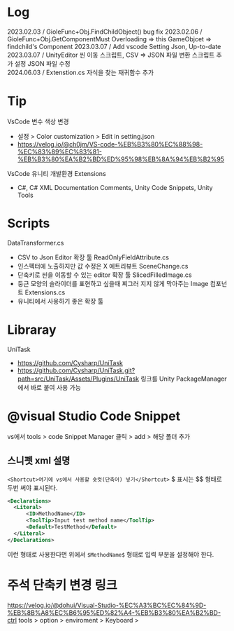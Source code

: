 # Log
2023.02.03 / GioleFunc+Obj.FindChildObject() bug fix
2023.02.06 / 
  GioleFunc+Obj.GetComponentMust Overloading =>
  this GameObjcet => findchild's Component
2023.03.07 / Add vscode Setting Json, Up-to-date
2023.03.07 /
  UnityEditor 씬 이동 스크립트, CSV => JSON 파일 변환 스크립트 추가
  설정 JSON 파일 수정  
2024.06.03 / Extenstion.cs 자식을 찾는 재귀함수 추가

# Tip
VsCode 변수 색상 변경
  - 설정 > Color customization > Edit in setting.json
  - https://velog.io/@ch0jm/VS-code-%EB%B3%80%EC%88%98-%EC%83%89%EC%83%81-%EB%B3%80%EA%B2%BD%ED%95%98%EB%8A%94%EB%B2%95

VsCode 유니티 개발환경 Extensions
  - C#, C# XML Documentation Comments, Unity Code Snippets, Unity Tools

# Scripts
DataTransformer.cs
  - CSV to Json Editor 확장 툴
ReadOnlyFieldAttribute.cs
  - 인스펙터에 노출하지만 값 수정은 X 에트리뷰트
SceneChange.cs
  - 단축키로 씬을 이동할 수 있는 editor 확장 툴
SlicedFilledImage.cs
  - 둥근 모양의 슬라이더를 표현하고 싶을때 찌그러 지지 않게 막아주는 Image 컴포넌트
Extensions.cs
  - 유니티에서 사용하기 좋은 확장 툴

# Libraray
UniTask
- https://github.com/Cysharp/UniTask
- https://github.com/Cysharp/UniTask.git?path=src/UniTask/Assets/Plugins/UniTask 링크를 Unity PackageManager에서 바로 붙여 사용 가능

# @visual Studio Code Snippet
vs에서 tools > code Snippet Manager 클릭 > add > 해당 폴더 추가

## 스니펫 xml 설명
`<Shortcut>여기에 vs에서 사용할 숏컷(단축어) 넣기</Shortcut>`
$ 표시는 $$ 형태로 두번 써야 표시된다.
```xml
<Declarations>
  <Literal>
      <ID>MethodName</ID>
      <ToolTip>Input test method name</ToolTip>
      <Default>TestMethod</Default>
  </Literal>
</Declarations>
```
이런 형태로 사용한다면 위에서 `$MethodName$` 형태로 입력 부분을 설정해야 한다.

# 주석 단축키 변경 링크
https://velog.io/@dohui/Visual-Studio-%EC%A3%BC%EC%84%9D-%EB%8B%A8%EC%B6%95%ED%82%A4-%EB%B3%80%EA%B2%BD-ctrl
tools > option > enviroment > Keyboard > 
